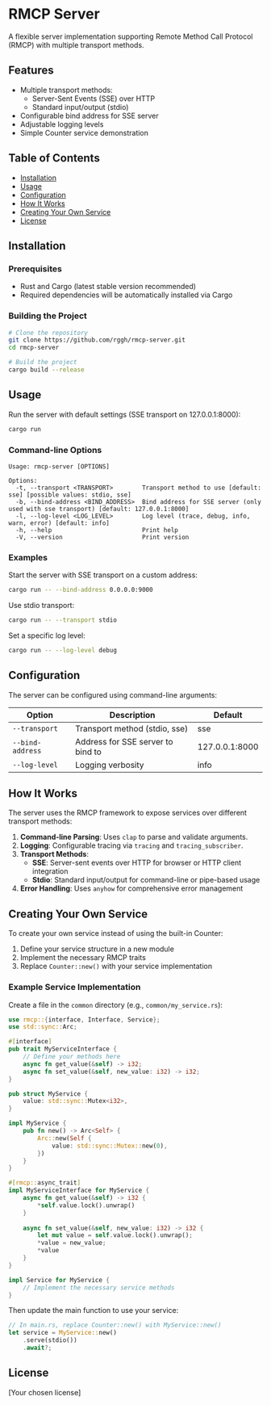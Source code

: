 # RMCP Server

A flexible server implementation supporting Remote Method Call Protocol (RMCP) with multiple transport methods.

## Features

- Multiple transport methods:
  - Server-Sent Events (SSE) over HTTP
  - Standard input/output (stdio)
- Configurable bind address for SSE server
- Adjustable logging levels
- Simple Counter service demonstration

## Table of Contents

- [Installation](#installation)
- [Usage](#usage)
- [Configuration](#configuration)
- [How It Works](#how-it-works)
- [Creating Your Own Service](#creating-your-own-service)
- [License](#license)

## Installation

### Prerequisites

- Rust and Cargo (latest stable version recommended)
- Required dependencies will be automatically installed via Cargo

### Building the Project

```bash
# Clone the repository
git clone https://github.com/rggh/rmcp-server.git
cd rmcp-server

# Build the project
cargo build --release
```

## Usage

Run the server with default settings (SSE transport on 127.0.0.1:8000):

```bash
cargo run
```

### Command-line Options

```
Usage: rmcp-server [OPTIONS]

Options:
  -t, --transport <TRANSPORT>        Transport method to use [default: sse] [possible values: stdio, sse]
  -b, --bind-address <BIND_ADDRESS>  Bind address for SSE server (only used with sse transport) [default: 127.0.0.1:8000]
  -l, --log-level <LOG_LEVEL>        Log level (trace, debug, info, warn, error) [default: info]
  -h, --help                         Print help
  -V, --version                      Print version
```

### Examples

Start the server with SSE transport on a custom address:
```bash
cargo run -- --bind-address 0.0.0.0:9000
```

Use stdio transport:
```bash
cargo run -- --transport stdio
```

Set a specific log level:
```bash
cargo run -- --log-level debug
```

## Configuration

The server can be configured using command-line arguments:

| Option | Description | Default |
|--------|-------------|---------|
| `--transport` | Transport method (stdio, sse) | sse |
| `--bind-address` | Address for SSE server to bind to | 127.0.0.1:8000 |
| `--log-level` | Logging verbosity | info |

## How It Works

The server uses the RMCP framework to expose services over different transport methods:

1. **Command-line Parsing**: Uses `clap` to parse and validate arguments.
2. **Logging**: Configurable tracing via `tracing` and `tracing_subscriber`.
3. **Transport Methods**:
   - **SSE**: Server-sent events over HTTP for browser or HTTP client integration
   - **Stdio**: Standard input/output for command-line or pipe-based usage
4. **Error Handling**: Uses `anyhow` for comprehensive error management

## Creating Your Own Service

To create your own service instead of using the built-in Counter:

1. Define your service structure in a new module
2. Implement the necessary RMCP traits
3. Replace `Counter::new()` with your service implementation

### Example Service Implementation

Create a file in the `common` directory (e.g., `common/my_service.rs`):

```rust
use rmcp::{interface, Interface, Service};
use std::sync::Arc;

#[interface]
pub trait MyServiceInterface {
    // Define your methods here
    async fn get_value(&self) -> i32;
    async fn set_value(&self, new_value: i32) -> i32;
}

pub struct MyService {
    value: std::sync::Mutex<i32>,
}

impl MyService {
    pub fn new() -> Arc<Self> {
        Arc::new(Self {
            value: std::sync::Mutex::new(0),
        })
    }
}

#[rmcp::async_trait]
impl MyServiceInterface for MyService {
    async fn get_value(&self) -> i32 {
        *self.value.lock().unwrap()
    }
    
    async fn set_value(&self, new_value: i32) -> i32 {
        let mut value = self.value.lock().unwrap();
        *value = new_value;
        *value
    }
}

impl Service for MyService {
    // Implement the necessary service methods
}
```

Then update the main function to use your service:

```rust
// In main.rs, replace Counter::new() with MyService::new()
let service = MyService::new()
    .serve(stdio())
    .await?;
```

## License

[Your chosen license]
